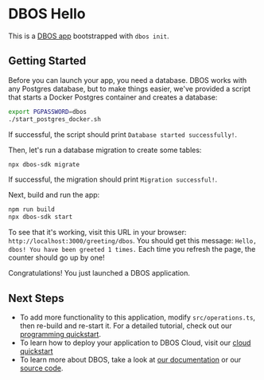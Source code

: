 # DBOS Hello

This is a [DBOS app](https://docs.dbos.dev/) bootstrapped with `dbos init`.

## Getting Started

Before you can launch your app, you need a database.
DBOS works with any Postgres database, but to make things easier, we've provided a script that starts a Docker Postgres container and creates a database:

```bash
export PGPASSWORD=dbos
./start_postgres_docker.sh
```

If successful, the script should print `Database started successfully!`.

Then, let's run a database migration to create some tables:

```bash
npx dbos-sdk migrate
```

If successful, the migration should print `Migration successful!`.

Next, build and run the app:

```bash
npm run build
npx dbos-sdk start
```

To see that it's working, visit this URL in your browser: `http://localhost:3000/greeting/dbos`. You should get this message: `Hello, dbos! You have been greeted 1 times.` Each time you refresh the page, the counter should go up by one!

Congratulations! You just launched a DBOS application.

## Next Steps

- To add more functionality to this application, modify `src/operations.ts`, then re-build and re-start it. For a detailed tutorial, check out our [programming quickstart](https://docs.dbos.dev/getting-started/quickstart-programming).
- To learn how to deploy your application to DBOS Cloud, visit our [cloud quickstart](https://docs.dbos.dev/getting-started/quickstart-cloud/)
- To learn more about DBOS, take a look at [our documentation](https://docs.dbos.dev/) or our [source code](https://github.com/dbos-inc/dbos-sdk).